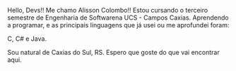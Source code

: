Hello, Devs!!
Me chamo Alisson Colombo!!
Estou cursando o terceiro semestre de Engenharia de Softwarena UCS - Campos Caxias.
Aprendendo a programar, e as principais linguagens que já usei ou me aprofundei foram: 

C, C# e Java.

Sou natural de Caxias do Sul, RS.
Espero que goste do que vai encontrar aqui.
